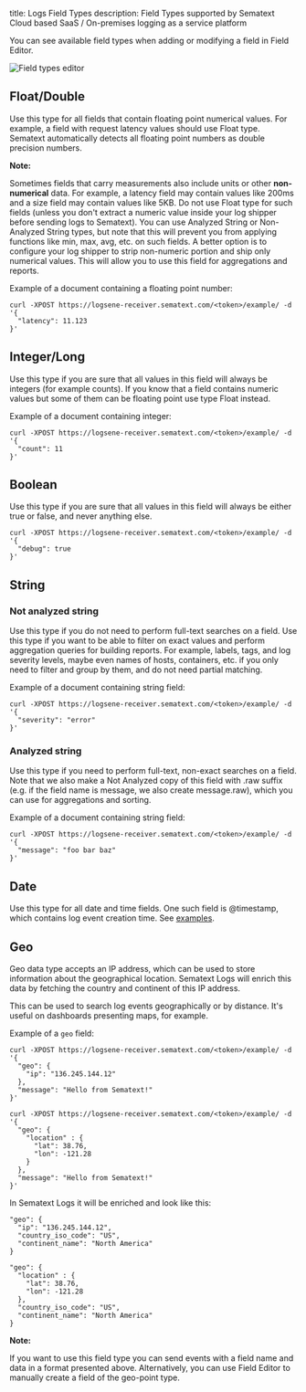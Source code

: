 title: Logs Field Types
description: Field Types supported by Sematext Cloud based SaaS / On-premises logging as a service platform

You can see available field types when adding or modifying a field in Field Editor.

<img src="/docs/images/logs/field-editor-logs-ui.png" alt="Field types editor" title="Field types editor">

## Float/Double

Use this type for all fields that contain floating point numerical values. For
example, a field with request latency values should use Float type.
Sematext automatically detects all floating point numbers as double precision
numbers.

**Note:**

Sometimes fields that carry measurements also include units or other
**non-numerical** data. For example, a latency field may contain
values like 200ms and a size field may contain values like 5KB.  Do
not use Float type for such fields (unless you don't extract a numeric
value inside your log shipper before sending logs to Sematext). You
can use Analyzed String or Non-Analyzed String types, but note that
this will prevent you from applying functions like min, max, avg, etc.
on such fields.  A better option is to configure your log shipper to
strip non-numeric portion and ship only numerical values. This will
allow you to use this field for aggregations and reports.


Example of a document containing a floating point number:

    curl -XPOST https://logsene-receiver.sematext.com/<token>/example/ -d '{
      "latency": 11.123
    }'

## Integer/Long

Use this type if you are sure that all values in this field will always be integers
(for example counts).  If you know that a field contains numeric values but some of them
can be floating point use type Float instead.

Example of a document containing integer:

    curl -XPOST https://logsene-receiver.sematext.com/<token>/example/ -d '{
      "count": 11
    }'


## Boolean

Use this type if you are sure that all values in this field will always
be either true or false, and never anything else.

    curl -XPOST https://logsene-receiver.sematext.com/<token>/example/ -d '{
      "debug": true
    }'

## String

### Not analyzed string

Use this type if you do not need to perform full-text searches on a field. Use this type if you
want to be able to filter on exact values and perform aggregation queries for building reports.
For example, labels, tags, and log severity levels, maybe even names of hosts,
containers, etc. if you only need to filter and group by them, and do not need partial matching.

Example of a document containing string field:

    curl -XPOST https://logsene-receiver.sematext.com/<token>/example/ -d '{
      "severity": "error"
    }'

### Analyzed string

Use this type if you need to perform full-text, non-exact searches on
a field. Note that we also make a Not Analyzed copy of this field with
.raw suffix (e.g. if the field name is message, we also create
message.raw), which you can use for aggregations and sorting.

Example of a document containing string field:

    curl -XPOST https://logsene-receiver.sematext.com/<token>/example/ -d '{
      "message": "foo bar baz"
    }'

## Date

Use this type for all date and time fields. One such field is @timestamp, which
contains log event creation time. See [examples](supported-date-formats).

## Geo

Geo data type accepts an IP address, which can be used to store
information about the geographical location. Sematext Logs will enrich
this data by fetching the country and continent of this IP address.

This can be used to search log events geographically or by distance. It's
useful on dashboards presenting maps, for example.

Example of a `geo` field:

    curl -XPOST https://logsene-receiver.sematext.com/<token>/example/ -d '{
      "geo": {
        "ip": "136.245.144.12"
      },
      "message": "Hello from Sematext!"
    }'

    curl -XPOST https://logsene-receiver.sematext.com/<token>/example/ -d '{
      "geo": {
        "location" : {
          "lat": 38.76,
          "lon": -121.28
        }
      },
      "message": "Hello from Sematext!"
    }'

In Sematext Logs it will be enriched and look like this:

    "geo": {
      "ip": "136.245.144.12",
      "country_iso_code": "US",
      "continent_name": "North America"
    }

    "geo": {
      "location" : {
        "lat": 38.76,
        "lon": -121.28
      },
      "country_iso_code": "US",
      "continent_name": "North America"
    }


**Note:**

If you want to use this field type you can send events with a field name and
data in a format presented above. Alternatively, you can use Field
Editor to manually create a field of the geo-point type.
